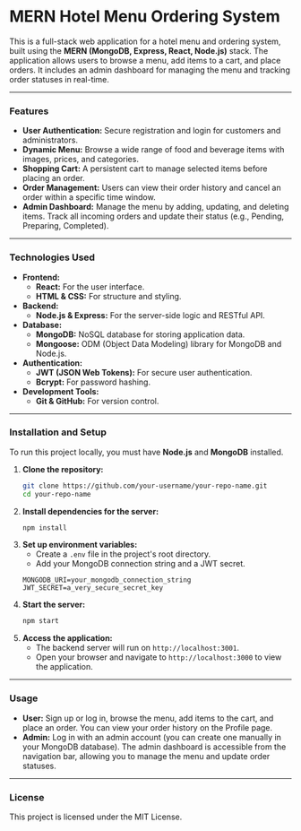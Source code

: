 # MERN Hotel Menu Ordering System

This is a full-stack web application for a hotel menu and ordering system, built using the **MERN (MongoDB, Express, React, Node.js)** stack. The application allows users to browse a menu, add items to a cart, and place orders. It includes an admin dashboard for managing the menu and tracking order statuses in real-time.

-----

### Features

  * **User Authentication:** Secure registration and login for customers and administrators.
  * **Dynamic Menu:** Browse a wide range of food and beverage items with images, prices, and categories.
  * **Shopping Cart:** A persistent cart to manage selected items before placing an order.
  * **Order Management:** Users can view their order history and cancel an order within a specific time window.
  * **Admin Dashboard:** Manage the menu by adding, updating, and deleting items. Track all incoming orders and update their status (e.g., Pending, Preparing, Completed).

-----

### Technologies Used

  * **Frontend:**
      * **React:** For the user interface.
      * **HTML & CSS:** For structure and styling.
  * **Backend:**
      * **Node.js & Express:** For the server-side logic and RESTful API.
  * **Database:**
      * **MongoDB:** NoSQL database for storing application data.
      * **Mongoose:** ODM (Object Data Modeling) library for MongoDB and Node.js.
  * **Authentication:**
      * **JWT (JSON Web Tokens):** For secure user authentication.
      * **Bcrypt:** For password hashing.
  * **Development Tools:**
      * **Git & GitHub:** For version control.

-----

### Installation and Setup

To run this project locally, you must have **Node.js** and **MongoDB** installed.

1.  **Clone the repository:**
    ```bash
    git clone https://github.com/your-username/your-repo-name.git
    cd your-repo-name
    ```
2.  **Install dependencies for the server:**
    ```bash
    npm install
    ```
3.  **Set up environment variables:**
      * Create a `.env` file in the project's root directory.
      * Add your MongoDB connection string and a JWT secret.
    <!-- end list -->
    ```env
    MONGODB_URI=your_mongodb_connection_string
    JWT_SECRET=a_very_secure_secret_key
    ```
4.  **Start the server:**
    ```bash
    npm start
    ```
5.  **Access the application:**
      * The backend server will run on `http://localhost:3001`.
      * Open your browser and navigate to `http://localhost:3000` to view the application.

-----

### Usage

  * **User:** Sign up or log in, browse the menu, add items to the cart, and place an order. You can view your order history on the Profile page.
  * **Admin:** Log in with an admin account (you can create one manually in your MongoDB database). The admin dashboard is accessible from the navigation bar, allowing you to manage the menu and update order statuses.

-----

### License

This project is licensed under the MIT License.
